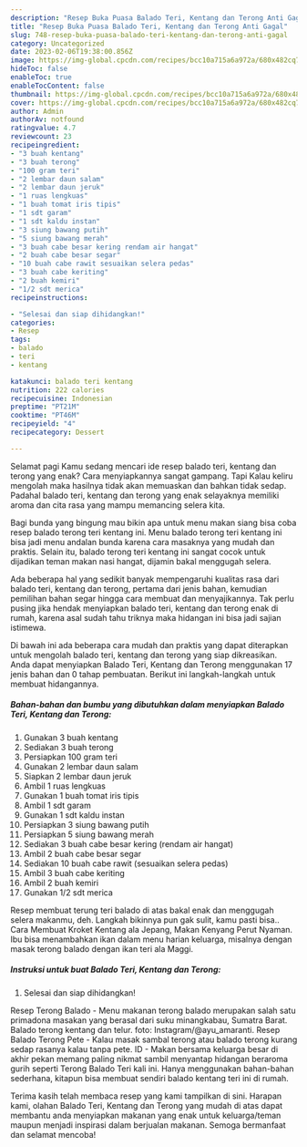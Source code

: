 ```yaml
---
description: "Resep Buka Puasa Balado Teri, Kentang dan Terong Anti Gagal"
title: "Resep Buka Puasa Balado Teri, Kentang dan Terong Anti Gagal"
slug: 748-resep-buka-puasa-balado-teri-kentang-dan-terong-anti-gagal
category: Uncategorized
date: 2023-02-06T19:38:00.856Z
image: https://img-global.cpcdn.com/recipes/bcc10a715a6a972a/680x482cq70/balado-teri-kentang-dan-terong-foto-resep-utama.jpg
hideToc: false
enableToc: true
enableTocContent: false
thumbnail: https://img-global.cpcdn.com/recipes/bcc10a715a6a972a/680x482cq70/balado-teri-kentang-dan-terong-foto-resep-utama.jpg
cover: https://img-global.cpcdn.com/recipes/bcc10a715a6a972a/680x482cq70/balado-teri-kentang-dan-terong-foto-resep-utama.jpg
author: Admin
authorAv: notfound
ratingvalue: 4.7
reviewcount: 23
recipeingredient:
- "3 buah kentang"
- "3 buah terong"
- "100 gram teri"
- "2 lembar daun salam"
- "2 lembar daun jeruk"
- "1 ruas lengkuas"
- "1 buah tomat iris tipis"
- "1 sdt garam"
- "1 sdt kaldu instan"
- "3 siung bawang putih"
- "5 siung bawang merah"
- "3 buah cabe besar kering rendam air hangat"
- "2 buah cabe besar segar"
- "10 buah cabe rawit sesuaikan selera pedas"
- "3 buah cabe keriting"
- "2 buah kemiri"
- "1/2 sdt merica"
recipeinstructions:

- "Selesai dan siap dihidangkan!"
categories:
- Resep
tags:
- balado
- teri
- kentang

katakunci: balado teri kentang 
nutrition: 222 calories
recipecuisine: Indonesian
preptime: "PT21M"
cooktime: "PT46M"
recipeyield: "4"
recipecategory: Dessert

---
```



Selamat pagi Kamu sedang mencari ide resep balado teri, kentang dan terong yang enak? Cara menyiapkannya sangat gampang. Tapi Kalau keliru mengolah maka hasilnya tidak akan memuaskan dan bahkan tidak sedap. Padahal balado teri, kentang dan terong yang enak selayaknya memiliki aroma dan cita rasa yang mampu memancing selera kita.


Bagi bunda yang bingung mau bikin apa untuk menu makan siang bisa coba resep balado terong teri kentang ini. Menu balado terong teri kentang ini bisa jadi menu andalan bunda karena cara masaknya yang mudah dan praktis. Selain itu, balado terong teri kentang ini sangat cocok untuk dijadikan teman makan nasi hangat, dijamin bakal menggugah selera.

Ada beberapa hal yang sedikit banyak mempengaruhi kualitas rasa dari balado teri, kentang dan terong, pertama dari jenis bahan, kemudian pemilihan bahan segar hingga cara membuat dan menyajikannya. Tak perlu pusing jika hendak menyiapkan balado teri, kentang dan terong enak di rumah, karena asal sudah tahu triknya maka hidangan ini bisa jadi sajian istimewa.


Di bawah ini ada beberapa cara mudah dan praktis yang dapat diterapkan untuk mengolah balado teri, kentang dan terong yang siap dikreasikan. Anda dapat menyiapkan Balado Teri, Kentang dan Terong menggunakan 17 jenis bahan dan 0 tahap pembuatan. Berikut ini langkah-langkah untuk membuat hidangannya.

<!--inarticleads1-->

##### Bahan-bahan dan bumbu yang dibutuhkan dalam menyiapkan Balado Teri, Kentang dan Terong:

1. Gunakan 3 buah kentang
1. Sediakan 3 buah terong
1. Persiapkan 100 gram teri
1. Gunakan 2 lembar daun salam
1. Siapkan 2 lembar daun jeruk
1. Ambil 1 ruas lengkuas
1. Gunakan 1 buah tomat iris tipis
1. Ambil 1 sdt garam
1. Gunakan 1 sdt kaldu instan
1. Persiapkan 3 siung bawang putih
1. Persiapkan 5 siung bawang merah
1. Sediakan 3 buah cabe besar kering (rendam air hangat)
1. Ambil 2 buah cabe besar segar
1. Sediakan 10 buah cabe rawit (sesuaikan selera pedas)
1. Ambil 3 buah cabe keriting
1. Ambil 2 buah kemiri
1. Gunakan 1/2 sdt merica


Resep membuat terung teri balado di atas bakal enak dan menggugah selera makanmu, deh. Langkah bikinnya pun gak sulit, kamu pasti bisa.. Cara Membuat Kroket Kentang ala Jepang, Makan Kenyang Perut Nyaman. Ibu bisa menambahkan ikan dalam menu harian keluarga, misalnya dengan masak terong balado dengan ikan teri ala Maggi. 

<!--inarticleads2-->

##### Instruksi untuk buat Balado Teri, Kentang dan Terong:


1. Selesai dan siap dihidangkan!

Resep Terong Balado - Menu makanan terong balado merupakan salah satu primadona masakan yang berasal dari suku minangkabau, Sumatra Barat. Balado terong kentang dan telur. foto: Instagram/@ayu_amaranti. Resep Balado Terong Pete - Kalau masak sambal terong atau balado terong kurang sedap rasanya kalau tanpa pete. ID - Makan bersama keluarga besar di akhir pekan memang paling nikmat sambil menyantap hidangan beraroma gurih seperti Terong Balado Teri kali ini. Hanya menggunakan bahan-bahan sederhana, kitapun bisa membuat sendiri balado kentang teri ini di rumah. 

Terima kasih telah membaca resep yang kami tampilkan di sini. Harapan kami, olahan Balado Teri, Kentang dan Terong yang mudah di atas dapat membantu anda menyiapkan makanan yang enak untuk keluarga/teman maupun menjadi inspirasi dalam berjualan makanan. Semoga bermanfaat dan selamat mencoba!
